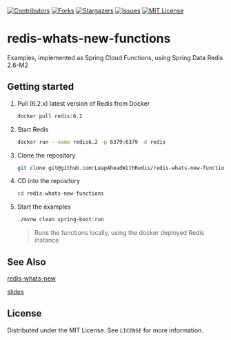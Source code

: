 [![Contributors][contributors-shield]][contributors-url]
[![Forks][forks-shield]][forks-url]
[![Stargazers][stars-shield]][stars-url]
[![Issues][issues-shield]][issues-url]
[![MIT License][license-shield]][license-url]

# redis-whats-new-functions

Examples, implemented as Spring Cloud Functions, using Spring Data Redis 2.6-M2

## Getting started

1. Pull (6.2.x) latest version of Redis from Docker
    ```bash
    docker pull redis:6.2
    ```
2. Start Redis
    ```bash
    docker run --name redis6.2 -p 6379:6379 -d redis
    ``` 
3. Clone the repository
    ```bash
    git clone git@github.com:LeapAheadWithRedis/redis-whats-new-functions.git
    ```
4. CD into the repository
    ```bash
    cd redis-whats-new-functions
    ```
5. Start the examples
   ```bash
   ./mvnw clean spring-boot:run
   ```
   >Runs the functions locally, using the docker deployed Redis instance

## See Also

[redis-whats-new](https://github.com/LeapAheadWithRedis6-2/redis-whats-new)

[slides](https://github.com/LeapAheadWithRedis6-2/slides)

## License

Distributed under the MIT License. See `LICENSE` for more information.

[contributors-shield]: https://img.shields.io/github/contributors/LeapAheadWithRedis6-2/redis-whats-new-functions.svg?style=for-the-badge
[contributors-url]: https://github.com/LeapAheadWithRedis6-2/redis-whats-new-functions/graphs/contributors
[forks-shield]: https://img.shields.io/github/forks/LeapAheadWithRedis6-2/redis-whats-new-functions.svg?style=for-the-badge
[forks-url]: https://github.com/LeapAheadWithRedis6-2/redis-whats-new-functions/network/members
[stars-shield]: https://img.shields.io/github/stars/LeapAheadWithRedis6-2/redis-whats-new-functions.svg?style=for-the-badge
[stars-url]: https://github.com/LeapAheadWithRedis6-2/redis-whats-new-functions/stargazers
[issues-shield]: https://img.shields.io/github/issues/LeapAheadWithRedis6-2/redis-whats-new-functions.svg?style=for-the-badge
[issues-url]: https://github.com/LeapAheadWithRedis6-2/redis-whats-new-functions/issues
[license-shield]: https://img.shields.io/github/license/LeapAheadWithRedis6-2/redis-whats-new-functions.svg?style=for-the-badge
[license-url]: https://github.com/LeapAheadWithRedis6-2/redis-whats-new-functions/blob/master/LICENSE.txt